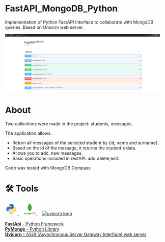 # FastAPI_MongoDB_Python
Implementation of Python FastAPI Interface to collaborate with MongoDB queries. Based on Unicorn web server.

![API_Main_Page](images/Main_Page.png)

# About

Two collections were made in the project: students, messages. 

The application allows: 
- Return all messages of the selected student by {id, name and surname}.
- Based on the id of the message, it returns the student's data.
- Allows you to add, new messages.
- Basic operations included in restAPI: add,delete,edit.

Code was tested with MongoDB Compass

# 🛠 Tools
<div align="left">
  <a href="https://www.python.org" target="_blank" rel="noreferrer"> <img src="https://raw.githubusercontent.com/devicons/devicon/master/icons/python/python-original.svg" alt="python" width="40" height="40"/> </a>
  <img width="12" />
  <a href="https://www.mongodb.com/" target="_blank" rel="noreferrer"> <img src="https://raw.githubusercontent.com/devicons/devicon/master/icons/mongodb/mongodb-original-wordmark.svg" alt="mongodb" width="40" height="40"/> </a>
  <img width="12" />
  <a href="https://www.uvicorn.org/" target="_blank" rel="noreferrer"> <img src="https://www.uvicorn.org/uvicorn.png" height="40" alt="uvicorn logo"  />
</div>
<br>
<strong>FastApi</strong> - Python Framework<br>
<strong>PyMongo</strong> - Python Library<br>
<strong>Uvicorn</strong> - ASGI (Asynchronous Server Gateway Interface) web server

###

###
